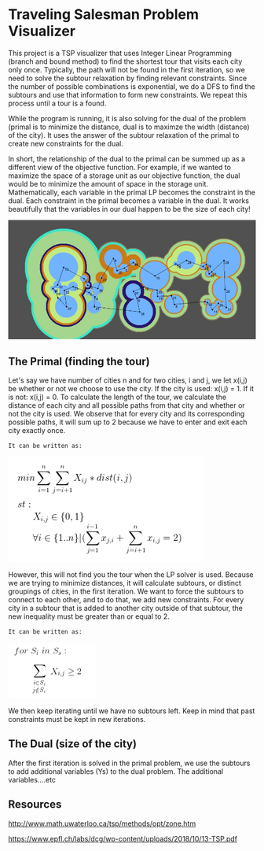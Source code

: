 # Traveling Salesman Problem Visualizer 
This project is a TSP visualizer that uses Integer Linear Programming (branch and bound method) to find the shortest tour that visits each city only once. Typically, the path will not be found in the first iteration, so we need to solve the subtour relaxation by finding relevant constraints. Since the number of possible combinations is exponential, we do a DFS to find the subtours and use that information to form new constraints. We repeat this process until a tour is a found.

While the program is running, it is also solving for the dual of the problem (primal is to minimize the distance, dual is to maximze the width (distance) of the city). It uses the answer of the subtour relaxation of the primal to create new constraints for the dual.

In short, the relationship of the dual to the primal can be summed up as a different view of the objective function. For example, if we wanted to maximize the space of a storage unit as our objective function, the dual would be to minimize the amount of space in the storage unit. Mathematically, each variable in the primal LP becomes the constraint in the dual. Each constraint in the primal becomes a variable in the dual. It works beautifully that the variables in our dual happen to be the size of each city!

![](example.jpg)

## The Primal (finding the tour)
Let's say we have number of cities n and for two cities, i and j, we let x(i,j) be whether or not we choose to use the city. If the city is used: x(i,j) = 1. If it is not: x(i,j) = 0. To calculate the length of the tour, we calculate the distance of each city and all possible paths from that city and whether or not the city is used. We observe that for every city and its corresponding possible paths, it will sum up to 2 because we have to enter and exit each city exactly once.
```
It can be written as:
```
![](primal_equation.PNG)

However, this will not find you the tour when the LP solver is used. Because we are trying to minimize distances, it will calculate subtours, or distinct groupings of cities, in the first iteration. We want to force the subtours to connect to each other, and to do that, we add new constraints. For every city in a subtour that is added to another city outside of that subtour, the new inequality must be greater than or equal to 2.
```
It can be written as:
```
![](primal_constraints.png)

We then keep iterating until we have no subtours left. Keep in mind that past constraints must be kept in new iterations.

## The Dual (size of the city)
After the first iteration is solved in the primal problem, we use the subtours to add additional variables (Ys) to the dual problem. The additional variables....etc

## Resources
http://www.math.uwaterloo.ca/tsp/methods/opt/zone.htm

https://www.epfl.ch/labs/dcg/wp-content/uploads/2018/10/13-TSP.pdf


